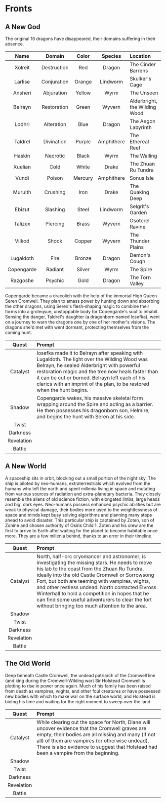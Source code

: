 # Fronts

## A New God
The original 16 dragons have disappeared, their domains suffering in their absence.

| Name | Domain | Color | Species | Location |
|:---:|:---:|:---:|:---:|:--- |
| Xolreit | Destruction | Red | Dragon | The Cinder Barrens |
| Larlise | Conjuration | Orange | Lindworm | Skulker's Cage |
| Ansheri | Abjuration | Yellow | Wyrm | The Unseen |
| Belrayn | Restoration | Green | Wyvern | Alderbright, the Wilding Wood |
| Lodhri | Alteration | Blue | Dragon | The Aegon Labyrinth |
| Taldrel | Divination | Purple | Amphithere | The Ethereal Reef |
| Haskin | Necrotic | Black | Wyrm | The Wailing |
| Xuelian | Cold | White | Drake | The Zhuan Ru Tundra |
| Vundi | Poison | Mercury | Amphithere | Sonus Isle |
| Murulth | Crushing | Iron | Drake | The Quaking Deep |
| Ebizut | Slashing | Steel | Lindworm | Selgrit's Garden |
| Talizex | Piercing | Brass | Wyvern | Osoterel Ravine |
| Vilkod | Shock | Copper | Wyvern | The Thunder Plains |
| Lugaldoth | Fire | Bronze | Dragon | Demon's Cough |
| Copengarde | Radiant | Silver | Wyrm | The Spire |
| Razgoshe | Psychic | Gold | Dragon | The Torn Valley |

Copengarde became a dracolich with the help of the immortal High Queen Seren Cromwell. They plan to amass power by hunting down and absorbing the other dragons, using Seren's flesh-shaping magic to combine their forms into a groteqsue, unstoppable body for Copengarde's soul to inhabit. Sensing the danger, Taldrel's daughter (a dragonborn named Iosefka), went on a journey to warn the dragons one by one of her mother's visions. The dragons she'd met with went dormant, protecting themselves from the coming hunt.

| Quest | Prompt |
|:---:|:--- |
| Catalyst | Iosefka made it to Belrayn after speaking with Lugaldoth. The light over the Wilding Wood was Belrayn, he sealed Alderbright with powerful restoration magic and the tree now heals faster than it can be cut or burned. Belrayn left each of his clerics with an imprint of the plan, to be restored when the hunt begins. |
| Shadow | Copengarde wakes, his massive skeletal form wrapping around the Spire and acting as a barrier. He then possesses his dragonborn son, Helmire, and begins the hunt with Seren at his side. |
| Twist |  |
| Darkness |  |
| Revelation |  |
| Battle |  |

## A New World
A spaceship sits in orbit, blocking out a small portion of the night sky. The ship is piloted by neo-humans, extraterrestrials which evolved from the humans who left the earth and spent millenia living in space and mutating from various sources of radiation and extra-planetary bacteria. They closely resemble the aliens of old science fiction, with elongated limbs, large heads and big, dark eyes. Neo-humans possess enhanced psychic abilities but are weak to physical damage, their bodies more used to the weightlessness of space and minds kept busy solving algorithms and planning many steps ahead to avoid disaster. This particular ship is captained by Zoten, son of Zonine and chosen authority of Osiris Child 1. Zoten and his crew are the first to arrive to Earth after waiting for the planet to become habitable once more. They are a few millenia behind, thanks to an error in their timeline.

| Quest | Prompt |
|:---:|:--- |
| Catalyst | North, half-orc cryomancer and astronomer, is investigating the missing stars. He needs to move his lab to the coast from the Zhuan Ru Tundra, ideally into the old Castle Cromwell or Sorrowsong Fort, but both are teeming with vampires, wights, and other restless undead. North contacted Elvross Winterhall to hold a competition in hopes that he can find some useful adventurers to clear the fort without bringing too much attention to the area. |
| Shadow |  |
| Twist |  |
| Darkness |  |
| Revelation |  |
| Battle |  |

## The Old World
Deep beneath Castle Cromwell, the undead patriarch of the Cromwell line (and king during the Cromwell-Wilding war) Sir Holstead Cromwell is plotting to rise in power once again. Much of his family has been raised from death as vampires, wights, and other foul creatures or have possessed new bodies with which to make war on the surface world, and Holstead is biding his time and waiting for the right moment to sweep over the land.

| Quest | Prompt |
|:---:|:--- |
| Catalyst | While clearing out the space for North, Diane will uncover evidence that the Cromwell graves are empty; their bodies are all missing and many (if not all) of them are vampires (or otherwise undead). There is also evidence to suggest that Holstead had been a vampire from the beginning. |
| Shadow |  |
| Twist |  |
| Darkness |  |
| Revelation |  |
| Battle |  |
